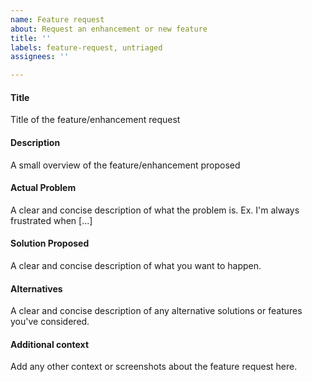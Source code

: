 ```yaml
---
name: Feature request
about: Request an enhancement or new feature
title: ''
labels: feature-request, untriaged
assignees: ''

---
```


#### Title
Title of the feature/enhancement request

#### Description
A small overview of the feature/enhancement proposed

#### Actual Problem
A clear and concise description of what the problem is. Ex. I'm always frustrated when [...]

#### Solution Proposed
A clear and concise description of what you want to happen.

#### Alternatives
A clear and concise description of any alternative solutions or features you've considered.

#### Additional context
Add any other context or screenshots about the feature request here.